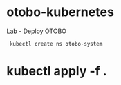 # otobo-kubernetes
Lab - Deploy OTOBO

<code> kubectl create ns otobo-system</code>
# kubectl apply -f .
